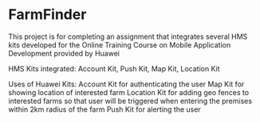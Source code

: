 # FarmFinder
This project is for completing an assignment that integrates several HMS kits developed for the Online Training Course on Mobile Application Development provided by Huawei

HMS Kits integrated: Account Kit, Push Kit, Map Kit, Location Kit 

Uses of Huawei Kits:
  Account Kit for authenticating the user
  Map Kit for showing location of interested farm
  Location Kit for adding geo fences to interested farms so that user will be triggered when entering the premises within 2km radius of the farm
  Push Kit for alerting the user
